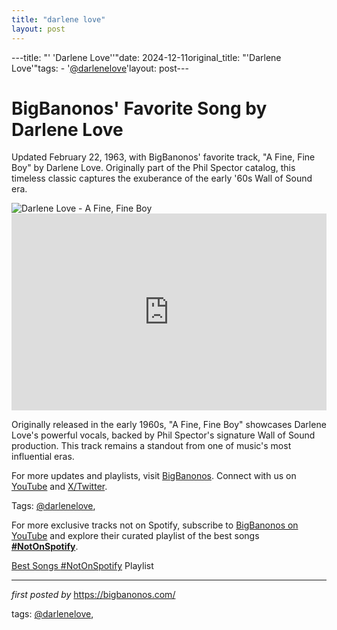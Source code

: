 ```yaml
---
title: "darlene love"
layout: post
---
```

---title: "' 'Darlene Love''"date: 2024-12-11original_title: "'Darlene Love'"tags:  - '[@darlenelove](/tags/darlenelove/)'layout: post---<!-- Post Title --><h1 >BigBanonos' Favorite Song by Darlene Love</h1> <!-- Introductory Text --><p >Updated February 22, 1963, with BigBanonos' favorite track, "A Fine, Fine Boy" by Darlene Love. Originally part of the Phil Spector catalog, this timeless classic captures the exuberance of the early '60s Wall of Sound era.</p> <!-- Featured Image --><div > <img src="https://media.npr.org/assets/img/2011/02/16/313_darlene_lo_rected_slide-ffaf6aa105bc67f6503a436bf87b36b2ecddb8a2.jpg" alt="Darlene Love - A Fine, Fine Boy" /></div> <!-- YouTube Video Embed --><div > <iframe width="100%" height="315" src="https://www.youtube.com/embed/oXUjsMMNMts" title="Darlene Love - A Fine, Fine Boy (Official Audio)" frameborder="0" allow="accelerometer; autoplay; clipboard-write; encrypted-media; gyroscope; picture-in-picture; web-share" referrerpolicy="strict-origin-when-cross-origin" allowfullscreen></iframe></div> <!-- Song Information --><div > <p>Originally released in the early 1960s, "A Fine, Fine Boy" showcases Darlene Love's powerful vocals, backed by Phil Spector's signature Wall of Sound production. This track remains a standout from one of music's most influential eras.</p></div> <!-- Footer Links --><div > <p>For more updates and playlists, visit <a href="https://bigbanonos.com/" target="_blank">BigBanonos</a>. Connect with us on <a href="https://www.youtube.com/[@BigBanonos](/tags/BigBanonos/)" target="_blank">YouTube</a> and <a href="https://x.com/bigbanonos" target="_blank">X/Twitter</a>.</p></div> <!-- Tags --><p >Tags: [@darlenelove](/tags/darlenelove/),</p><!--Subscribe and Playlist Links--><div>    <p>For more exclusive tracks not on Spotify, subscribe to <a href="https://www.youtube.com/[@BigBanonos](/tags/BigBanonos/)" target="_blank">BigBanonos on YouTube</a> and explore their curated playlist of the best songs <strong>[#NotOnSpotify](/tags/NotOnSpotify/)</strong>.</p>    <p><a href="https://www.youtube.com/playlist?list=PLtuNtuTatqI0kFahUCbtbfenC_ET5O_tr" target="_blank">Best Songs [#NotOnSpotify](/tags/NotOnSpotify/) Playlist<br /></a></p></div><hr /><p><em>first posted by</em> <a href="https://bigbanonos.com/" rel="noopener" target="_new">https://bigbanonos.com/</a></p><p>tags: [@darlenelove](/tags/darlenelove/),</p>